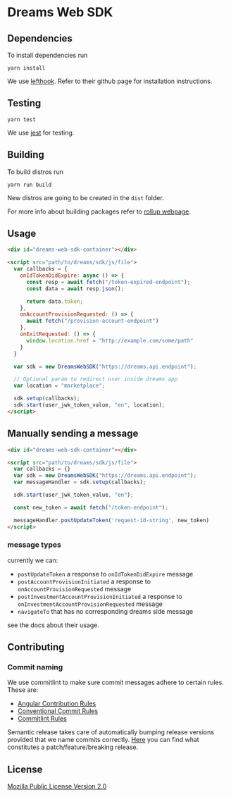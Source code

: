 # Dreams Web SDK

## Dependencies

To install dependencies run

```shell
yarn install
```

We use [lefthook](https://github.com/evilmartians/lefthook). Refer to their github page for installation instructions.

## Testing

```shell
yarn test
```

We use [jest](https://jestjs.io/) for testing.

## Building

To build distros run

```shell
yarn run build
```

New distros are going to be created in the `dist` folder.

For more info about building packages refer to [rollup webpage](https://rollupjs.org/guide/en/#overview).

## Usage

```html
<div id="dreams-web-sdk-container"></div>

<script src="path/to/dreams/sdk/js/file">
  var callbacks = {
    onIdTokenDidExpire: async () => {
      const resp = await fetch("/token-expired-endpoint");
      const data = await resp.json();

      return data.token;
    },
    onAccountProvisionRequested: () => {
      await fetch("/provision-account-endpoint")
    },
    onExitRequested: () => {
      window.location.href = "http://example.com/some/path"
    }
  }

  var sdk = new DreamsWebSDK("https://dreams.api.endpoint");

  // Optional param to redirect user inside dreams app
  var location = "marketplace";

  sdk.setup(callbacks);
  sdk.start(user_jwk_token_value, "en", location);
</script>
```

## Manually sending a message

```html
<div id="dreams-web-sdk-container"></div>

<script src="path/to/dreams/sdk/js/file">
  var callbacks = {}
  var sdk = new DreamsWebSDK("https://dreams.api.endpoint");
  var messageHandler = sdk.setup(callbacks);

  sdk.start(user_jwk_token_value, "en");

  const new_token = await fetch("/token-endpoint");

  messageHandler.postUpdateToken('request-id-string', new_token)
</script>
```

### message types

currently we can:

- `postUpdateToken` a response to `onIdTokenDidExpire` message
- `postAccountProvisionInitiated` a response to `onAccountProvisionRequested` message
- `postInvestmentAccountProvisionInitiated` a response to `onInvestmentAccountProvisionRequested` message
- `navigateTo` that has no corresponding dreams side message

see the docs about their usage.

## Contributing

### Commit naming

We use commitlint to make sure commit messages adhere to certain rules. These are:

- [Angular Contribution Rules](https://github.com/angular/angular/blob/22b96b9/CONTRIBUTING.md#type)
- [Conventional Commit Rules](https://www.conventionalcommits.org/en/v1.0.0-beta.2/#specification)
- [Commitlint Rules](https://github.com/conventional-changelog/commitlint/tree/master/@commitlint/config-conventional#type-enum)

Semantic release takes care of automatically bumping release versions provided that we name commits correctly.
[Here](https://github.com/semantic-release/semantic-release#commit-message-format) you can find what constitutes a patch/feature/breaking release.

## License

[Mozilla Public License Version 2.0](LICENSE)
